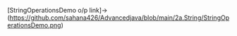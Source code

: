 [StringOperationsDemo o/p link]->(https://github.com/sahana426/Advancedjava/blob/main/2a.String/StringOperationsDemo.png)
